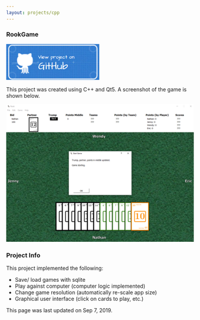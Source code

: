 ```yaml
---
layout: projects/cpp
---
```


### RookGame

<a href="https://github.com/nathanesau/RookGame"><img src="../../../assets/images/github-button-blue.png" width="250"/></a>

This project was created using C++ and Qt5. A screenshot of the game is shown below.

![](https://raw.githubusercontent.com/nathanesau/RookGame/master/wiki/nameTags.PNG)

### Project Info

This project implemented the following:

* Save/ load games with sqlite
* Play against computer (computer logic implemented)
* Change game resolution (automatically re-scale app size)
* Graphical user interface (click on cards to play, etc.)

This page was last updated on Sep 7, 2019.
